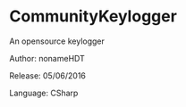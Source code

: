 # CommunityKeylogger

An opensource keylogger

Author: nonameHDT

Release: 05/06/2016

Language: CSharp

